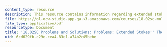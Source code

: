 ```yaml
---
content_type: resource
description: This resource contains information regarding extended stokes' theorem.
file: https://ol-ocw-studio-app-qa.s3.amazonaws.com/courses/18-02sc-multivariable-calculus-fall-2010/6cd629fbc29ecea483e1a74b2c65bebe_MIT18_02SC_pb_93_comb.pdf
file_type: application/pdf
resourcetype: Document
title: '18.02SC Problems and Solutions: Problems: Extended Stokes'' Theorem'
uid: 6cd629fb-c29e-cea4-83e1-a74b2c65bebe
---
```

